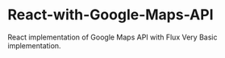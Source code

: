 # React-with-Google-Maps-API
React implementation of Google Maps API with Flux
Very Basic implementation.
